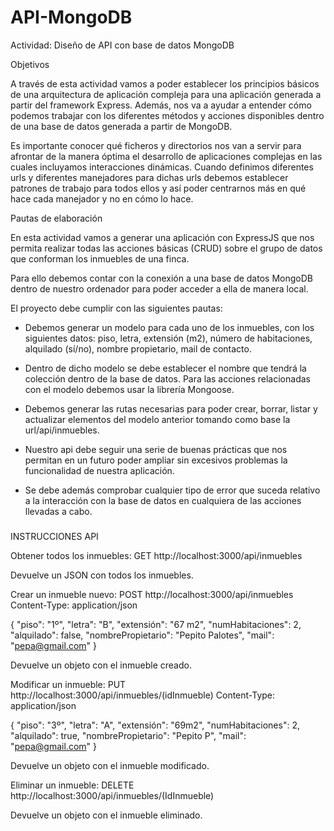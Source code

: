 # API-MongoDB

Actividad: Diseño de API con base de datos MongoDB

Objetivos

A través de esta actividad vamos a poder establecer los principios básicos de una arquitectura de aplicación compleja para una aplicación generada a partir del framework Express. Además, nos va a ayudar a entender cómo podemos trabajar con los diferentes métodos y acciones disponibles dentro de una base de datos generada a partir de MongoDB.

Es importante conocer qué ficheros y directorios nos van a servir para afrontar de la manera óptima el desarrollo de aplicaciones complejas en las cuales incluyamos interacciones dinámicas. Cuando definimos diferentes urls y diferentes manejadores para dichas urls debemos establecer patrones de trabajo para todos ellos y así poder centrarnos más en qué hace cada manejador y no en cómo lo hace.

Pautas de elaboración

En esta actividad vamos a generar una aplicación con ExpressJS que nos permita realizar todas las acciones básicas (CRUD) sobre el grupo de datos que conforman los inmuebles de una finca.

Para ello debemos contar con la conexión a una base de datos MongoDB dentro de nuestro ordenador para poder acceder a ella de manera local.




El proyecto debe cumplir con las siguientes pautas:

-	Debemos generar un modelo para cada uno de los inmuebles, con los siguientes datos: piso, letra, extensión (m2), número de habitaciones, alquilado (sí/no), nombre propietario, mail de contacto.

-	Dentro de dicho modelo se debe establecer el nombre que tendrá la colección dentro de la base de datos. Para las acciones relacionadas con el modelo debemos usar la librería Mongoose.

-	Debemos generar las rutas necesarias para poder crear, borrar, listar y actualizar elementos del modelo anterior tomando como base la url/api/inmuebles.

-	Nuestro api debe seguir una serie de buenas prácticas que nos permitan en un futuro poder ampliar sin excesivos problemas la funcionalidad de nuestra aplicación.

-	Se debe además comprobar cualquier tipo de error que suceda relativo a la interacción con la base de datos en cualquiera de las acciones llevadas a cabo.


###

INSTRUCCIONES API 

Obtener todos los inmuebles:
GET http://localhost:3000/api/inmuebles

Devuelve un JSON con todos los inmuebles.

Crear un inmueble nuevo:
POST http://localhost:3000/api/inmuebles
Content-Type: application/json

{
    "piso": "1º",
    "letra": "B",
    "extensión": "67 m2",
    "numHabitaciones": 2,
    "alquilado": false,
    "nombrePropietario": "Pepito Palotes",
    "mail": "pepa@gmail.com"
}

Devuelve un objeto con el inmueble creado.

Modificar un inmueble:
PUT http://localhost:3000/api/inmuebles/(idInmueble)
Content-Type: application/json

{
    "piso": "3º",
    "letra": "A",
    "extensión": "69m2",
    "numHabitaciones": 2,
    "alquilado": true,
    "nombrePropietario": "Pepito P",
    "mail": "pepa@gmail.com"
}

Devuelve un objeto con el inmueble modificado.

Eliminar un inmueble:
DELETE http://localhost:3000/api/inmuebles/(IdInmueble)

Devuelve un objeto con el inmueble eliminado.


